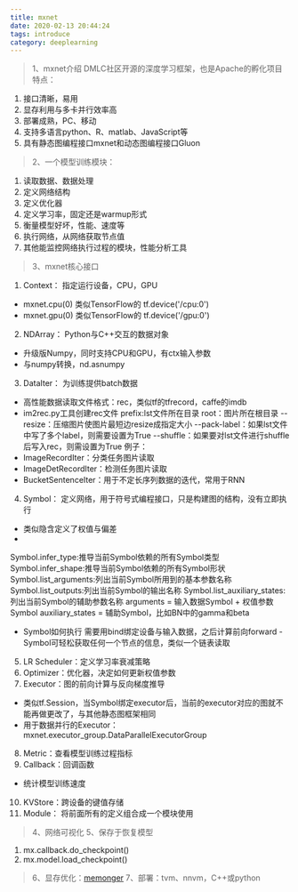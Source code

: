 ```yaml
---
title: mxnet
date: 2020-02-13 20:44:24
tags: introduce
category: deeplearning
---
```


> 1、mxnet介绍
 DMLC社区开源的深度学习框架，也是Apache的孵化项目
 特点：
 1. 接口清晰，易用
 2. 显存利用与多卡并行效率高
 3. 部署成熟，PC、移动
 4. 支持多语言python、R、matlab、JavaScript等
 5. 具有静态图编程接口mxnet和动态图编程接口Gluon

> 2、一个模型训练模块：
 1. 读取数据、数据处理
 2. 定义网络结构
 3. 定义优化器
 4. 定义学习率，固定还是warmup形式
 5. 衡量模型好坏，性能、速度等
 6. 执行网络，从网络获取节点值
 7. 其他能监控网络执行过程的模块，性能分析工具
 
> 3、mxnet核心接口
 1. Context： 指定运行设备，CPU，GPU
  - mxnet.cpu(0) 类似TensorFlow的 tf.device('/cpu:0')
  - mxnet.gpu(0) 类似TensorFlow的 tf.device('/gpu:0')
 2. NDArray： Python与C++交互的数据对象
  - 升级版Numpy，同时支持CPU和GPU，有ctx输入参数
  - 与numpy转换，nd.asnumpy
 3. DataIter： 为训练提供batch数据
  - 高性能数据读取文件格式：rec，类似tf的tfrecord，caffe的imdb
  - im2rec.py工具创建rec文件
   prefix:lst文件所在目录
   root：图片所在根目录
   --resize：压缩图片使图片最短边resize成指定大小
   --pack-label：如果lst文件中写了多个label，则需要设置为True
   --shuffle：如果要对lst文件进行shuffle后写入rec，则需设置为True
   例子：
  - ImageRecordIter：分类任务图片读取
  - ImageDetRecordIter：检测任务图片读取
  - BucketSentenceIter：用于不定长序列数据的迭代，常用于RNN
 4. Symbol： 定义网络，用于符号式编程接口，只是构建图的结构，没有立即执行
  - 类似隐含定义了权值与偏差
  - 
   Symbol.infer_type:推导当前Symbol依赖的所有Symbol类型
   Symbol.infer_shape:推导当前Symbol依赖的所有Symbol形状
   Symbol.list_arguments:列出当前Symbol所用到的基本参数名称
   Symbol.list_outputs:列出当前Symbol的输出名称
   Symbol.list_auxiliary_states:列出当前Symbol的辅助参数名称
   arguments = 输入数据Symbol + 权值参数Symbol
   auxiliary_states = 辅助Symbol，比如BN中的gamma和beta
   - Symbol如何执行
    需要用bind绑定设备与输入数据，之后计算前向forward
	- Symbol可轻松获取任何一个节点的信息，类似一个链表读取
 5. LR Scheduler：定义学习率衰减策略
 6. Optimizer：优化器，决定如何更新权值参数
 7. Executor：图的前向计算与反向梯度推导
  - 类似tf.Session，当Symbol绑定executor后，当前的executor对应的图就不能再做更改了，与其他静态图框架相同
  - 用于数据并行的Executor：mxnet.executor_group.DataParallelExecutorGroup
 8. Metric：查看模型训练过程指标
 9. Callback：回调函数
  - 统计模型训练速度
 10. KVStore：跨设备的键值存储
 11. Module： 将前面所有的定义组合成一个模块使用
 
> 4、网络可视化
> 5、保存于恢复模型
 1. mx.callback.do_checkpoint()
 2. mx.model.load_checkpoint()
> 6、显存优化：[memonger](https://github.com/dmlc/mxnet-memonger)
> 7、部署：tvm、nnvm，C++或python 
 